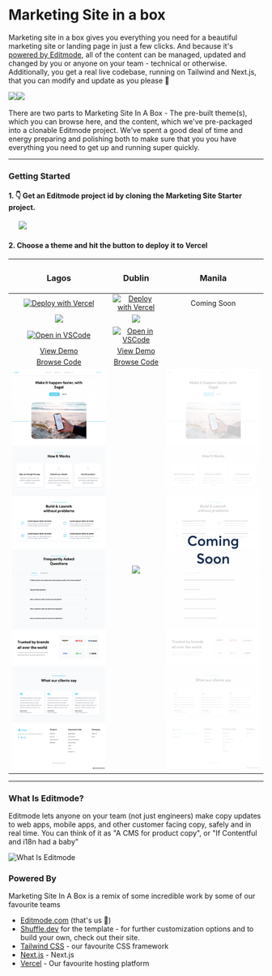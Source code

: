 # Marketing Site in a box

Marketing site in a box gives you everything you need for a beautiful marketing site or landing page in just a few clicks.
And because it's [powered by Editmode](https://editmode.com), all of the content can be managed, updated and changed by you or anyone on your team - technical or otherwise.
Additionally, you get a real live codebase, running on Tailwind and Next.js, that you can modify and update as you please 🤗

<img src="https://img.editmode.com/production/content_pieces/cnk_00ba0a21eeeab1bcb5c3/i5LlBOZfkdYS/images/original/msiab_gap.png" width="425" /><img src="https://img.editmode.com/production/content_pieces/cnk_bedf219dd3ed7efb2d14/i5LlBOZfkdYS/images/original/content_hub.gif" width="380" />

There are two parts to Marketing Site In A Box - The pre-built theme(s), which you can browse here, and the content, which we've pre-packaged into a clonable Editmode project. We've spent a good deal of time and energy preparing and polishing both to make sure that you you have everything you need to get up and running super quickly.

---
### Getting Started

#### 1. 👇  Get an Editmode project id by cloning the Marketing Site Starter project. 

 &nbsp;&nbsp;&nbsp;&nbsp; [<img src="https://img.editmode.com/production/content_pieces/cnk_4282820621bc70b3d147/98CipzYMT2eD/images/original/getproject.png" width="170" />](https://app.editmode.com/projects/prj_Y5HfCBS4rqZg/clone)


#### 2. Choose a theme and hit the button to deploy it to Vercel

| <h3> Lagos </h3>             |  <h3>Dublin</h3> | <h3>Manila</h3>
:-------------------------:|:-------------------------:|:-------------------------:
[![Deploy with Vercel](https://vercel.com/button)](https://vercel.com/new/git/external?repository-url=https%3A%2F%2Fgithub.com%2Feditmodelabs%2Fmsiab%2Ftree%2Fmain%2Fthemes%2Flagos?&env=NEXT_PUBLIC_PROJECT_ID)  | [![Deploy with Vercel](https://vercel.com/button)](https://vercel.com/new/git/external?repository-url=https%3A%2F%2Fgithub.com%2Feditmodelabs%2Fmsiab%2Ftree%2Fmain%2Fthemes%2Fdublin?&env=NEXT_PUBLIC_PROJECT_ID)  | Coming Soon
[<img src="https://camo.githubusercontent.com/bf5c9492905b6d3b558552de2c848c7cce2e0a0f0ff922967115543de9441522/68747470733a2f2f646576656c6f7065722e737461636b626c69747a2e636f6d2f696d672f6f70656e5f696e5f737461636b626c69747a2e737667" />](https://stackblitz.com/github/editmodelabs/msiab/tree/main/themes/lagos) | [<img src="https://camo.githubusercontent.com/bf5c9492905b6d3b558552de2c848c7cce2e0a0f0ff922967115543de9441522/68747470733a2f2f646576656c6f7065722e737461636b626c69747a2e636f6d2f696d672f6f70656e5f696e5f737461636b626c69747a2e737667" />](https://stackblitz.com/github/editmodelabs/msiab/tree/main/themes/dublin) |
[![Open in VSCode](https://open.vscode.dev/badges/open-in-vscode.svg)](https://open.vscode.dev/editmodelabs/msiab/themes/lagos) | [![Open in VSCode](https://open.vscode.dev/badges/open-in-vscode.svg)](https://open.vscode.dev/editmodelabs/msiab/themes/dublin) |
[View Demo](https://demo-lagos.editmode.com/) | [View Demo](https://dublin-theme.vercel.app/) |
[Browse Code](https://github.com/editmodelabs/msiab/tree/main/themes/lagos) | [Browse Code](https://github.com/editmodelabs/msiab/tree/main/themes/dublin) |
[<img src="/themes/lagos/preview.png" width="350" />](https://dublin-theme.vercel.app/) |  <img src="https://img.editmode.com/production/content_pieces/cnk_2af7fd3b65df58cbb663/i5LlBOZfkdYS/images/original/screencapture_dublin_theme_vercel_app_2021_07_29_16_07_25.png" width="350" /> |  <img src="/themes/comingsoon.png" width="350" /> 

---

### What Is Editmode?

Editmode lets anyone on your team (not just engineers) make copy updates to web apps, mobile apps, and other customer facing copy, safely and in real time. You can think of it as "A CMS for product copy", or "If Contentful and i18n had a baby"

![What Is Editmode](https://user-images.githubusercontent.com/3110339/127456590-9428b2c6-1a4e-4cad-8c3f-d1d433e3a578.gif)



### Powered By

Marketing Site In A Box is a remix of some incredible work by some of our favourite teams

- [Editmode.com](https://editmode.com) (that's us 👋)
- [Shuffle.dev](https://shuffle.dev) for the template - for further customization options and to build your own, check out their site.
- [Tailwind CSS](https://tailwindcss.com) - our favourite CSS framework
- [Next.js](https://nextjs.org/) - Next.js
- [Vercel](https://vercel.com/) - Our favourite hosting platform


